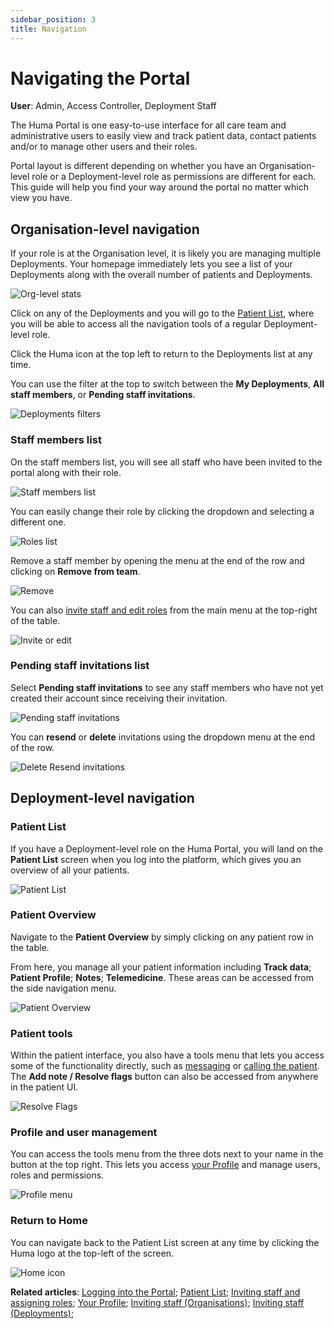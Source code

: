 ```yaml
---
sidebar_position: 3
title: Navigation
---
```

# Navigating the Portal
**User**: Admin, Access Controller, Deployment Staff

The Huma Portal is one easy-to-use interface for all care team and administrative users to easily view and track patient data, contact patients and/or to manage other users and their roles.

Portal layout is different depending on whether you have an Organisation-level role or a Deployment-level role as permissions are different for each. This guide will help you find your way around the portal no matter which view you have.

## Organisation-level navigation
If your role is at the Organisation level, it is likely you are managing multiple Deployments. Your homepage immediately lets you see a list of your Deployments along with the overall number of patients and Deployments.

![Org-level stats](./assets/Navigating01.png)

Click on any of the Deployments and you will go to the [Patient List](../managing-patients/patient-list.md), where you will be able to access all the navigation tools of a regular Deployment-level role.

Click the Huma icon at the top left to return to the Deployments list at any time. 

You can use the filter at the top to switch between the **My Deployments**, **All staff members**, or **Pending staff invitations**.

![Deployments filters](./assets/Navigating02.png)

### Staff members list
On the staff members list, you will see all staff who have been invited to the portal along with their role.

![Staff members list](./assets/Navigating03.png)

You can easily change their role by clicking the dropdown and selecting a different one.

![Roles list](./assets/Navigating04.png)

Remove a staff member by opening the menu at the end of the row and clicking on **Remove from team**.

![Remove](./assets/Navigating05.png)

You can also [invite staff and edit roles](../roles-and-permissions/inviting-staff-and-assigning-roles.md) from the main menu at the top-right of the table.

![Invite or edit](./assets/Navigating06.png)

### Pending staff invitations list
Select **Pending staff invitations** to see any staff members who have not yet created their account since receiving their invitation. 

![Pending staff invitations](./assets/Navigating07.png)

You can **resend** or **delete** invitations using the dropdown menu at the end of the row.

![Delete Resend invitations](./assets/Navigating08.png)

## Deployment-level navigation
### Patient List
If you have a Deployment-level role on the Huma Portal, you will land on the **Patient List** screen when you log into the platform, which gives you an overview of all your patients. 

![Patient List](./assets/Navigating09.png)

### Patient Overview
Navigate to the **Patient Overview** by simply clicking on any patient row in the table.

From here, you manage all your patient information including **Track data**; **Patient Profile**; **Notes**; **Telemedicine**. These areas can be accessed from the side navigation menu.

![Patient Overview](./assets/Navigating10.png)

### Patient tools
Within the patient interface, you also have a tools menu that lets you access some of the functionality directly, such as [messaging](../telemedicine/messaging-patients.md) or [calling the patient](../telemedicine/calling-patients.md). The **Add note / Resolve flags** button can also be accessed from anywhere in the patient UI.

![Resolve Flags](./assets/Navigating11.png)

### Profile and user management
You can access the tools menu from the three dots next to your name in the button at the top right. This lets you access [your Profile](./your-profile.md) and manage users, roles and permissions.

![Profile menu](./assets/Navigating12.png)

### Return to Home
You can navigate back to the Patient List screen at any time by clicking the Huma logo at the top-left of the screen.

![Home icon](./assets/Navigating13.png)

**Related articles**: [Logging into the Portal](./logging-into-the-portal.md); [Patient List](../managing-patients/patient-list.md); [Inviting staff and assigning roles](../roles-and-permissions/inviting-staff-and-assigning-roles.md); [Your Profile](./your-profile.md); [Inviting staff (Organisations)](../../admin-portal/managing-organisations/inviting-staff-to-an-organisation.md); [Inviting staff (Deployments)](../../admin-portal/managing-deployments/tools-and-navigation/inviting-deployment-admins.md); 
